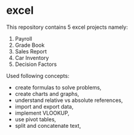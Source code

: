 # excel

This repository contains 5 excel projects namely:
  1. Payroll
  2. Grade Book
  3. Sales Report
  4. Car Inventory
  5. Decision Factors

Used following concepts:
- create formulas to solve problems,
- create charts and graphs,
- understand relative vs absolute references,
- import and export data,
- implement VLOOKUP,
- use pivot tables,
- split and concatenate text, 
